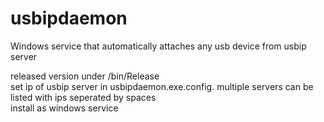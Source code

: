 # usbipdaemon
Windows service that automatically attaches any usb device from usbip server

<p>
  released version under /bin/Release<br/>
  set ip of usbip server in usbipdaemon.exe.config. multiple servers can be listed with ips seperated by spaces<br/>
  install as windows service<br/>
</p>
